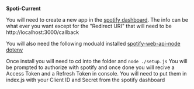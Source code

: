 **Spoti-Current**

You will need to create a new app in the [spotify dashboard](https://developer.spotify.com/dashboard/create). The info can be what ever you want except for the "Redirect URI" that will need to be http://localhost:3000/callback

You will also need the following moduald installed
[spotify-web-api-node](https://github.com/thelinmichael/spotify-web-api-node#installation) [dotenv](https://www.npmjs.com/package/dotenv)

Once install you will need to cd into the folder and `node ./setup.js`
You will be prompted to authorize with spotify and once done you will recive a Access Token and a Refresh Token in console.
You will need to put them in index.js with your Client ID and Secret from the spotify dashboard
